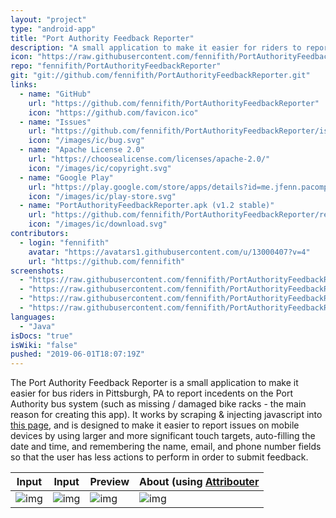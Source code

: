 ```yaml
---
layout: "project"
type: "android-app"
title: "Port Authority Feedback Reporter"
description: "A small application to make it easier for riders to report issues to the Pittsburgh Port Authority bus system."
icon: "https://raw.githubusercontent.com/fennifith/PortAuthorityFeedbackReporter/master/app/src/main/ic_launcher-web.png"
repo: "fennifith/PortAuthorityFeedbackReporter"
git: "git://github.com/fennifith/PortAuthorityFeedbackReporter.git"
links: 
  - name: "GitHub"
    url: "https://github.com/fennifith/PortAuthorityFeedbackReporter"
    icon: "https://github.com/favicon.ico"
  - name: "Issues"
    url: "https://github.com/fennifith/PortAuthorityFeedbackReporter/issues"
    icon: "/images/ic/bug.svg"
  - name: "Apache License 2.0"
    url: "https://choosealicense.com/licenses/apache-2.0/"
    icon: "/images/ic/copyright.svg"
  - name: "Google Play"
    url: "https://play.google.com/store/apps/details?id=me.jfenn.pacomplaints"
    icon: "/images/ic/play-store.svg"
  - name: "PortAuthorityFeedbackReporter.apk (v1.2 stable)"
    url: "https://github.com/fennifith/PortAuthorityFeedbackReporter/releases/download/v1.2/PortAuthorityFeedbackReporter.apk"
    icon: "/images/ic/download.svg"
contributors: 
  - login: "fennifith"
    avatar: "https://avatars1.githubusercontent.com/u/13000407?v=4"
    url: "https://github.com/fennifith"
screenshots: 
  - "https://raw.githubusercontent.com/fennifith/PortAuthorityFeedbackReporter/master/.github/images/input-1.png"
  - "https://raw.githubusercontent.com/fennifith/PortAuthorityFeedbackReporter/master/.github/images/input-2.png"
  - "https://raw.githubusercontent.com/fennifith/PortAuthorityFeedbackReporter/master/.github/images/preview.png"
  - "https://raw.githubusercontent.com/fennifith/PortAuthorityFeedbackReporter/master/.github/images/about.png"
languages: 
  - "Java"
isDocs: "true"
isWiki: "false"
pushed: "2019-06-01T18:07:19Z"
---
```


The Port Authority Feedback Reporter is a small application to make it easier for bus riders in Pittsburgh, PA to report incedents on the Port Authority bus system (such as missing / damaged bike racks - the main reason for creating this app). It works by scraping & injecting javascript into [this page](http://www.portauthority.org/paac/apps/webcomments/pgcomment.asp?t=con), and is designed to make it easier to report issues on mobile devices by using larger and more significant touch targets, auto-filling the date and time, and remembering the name, email, and phone number fields so that the user has less actions to perform in order to submit feedback.

|Input|Input|Preview|About (using [Attribouter](https://jfenn.me/about/?Attribouter)|
|-----|-----|-----|-----|
|![img](https://github.com/fennifith/PortAuthorityFeedbackReporter/blob/master/./.github/images/input-1.png?raw=true)|![img](https://github.com/fennifith/PortAuthorityFeedbackReporter/blob/master/./.github/images/input-2.png?raw=true)|![img](https://github.com/fennifith/PortAuthorityFeedbackReporter/blob/master/./.github/images/preview.png?raw=true)|![img](https://github.com/fennifith/PortAuthorityFeedbackReporter/blob/master/./.github/images/about.png?raw=true)|
